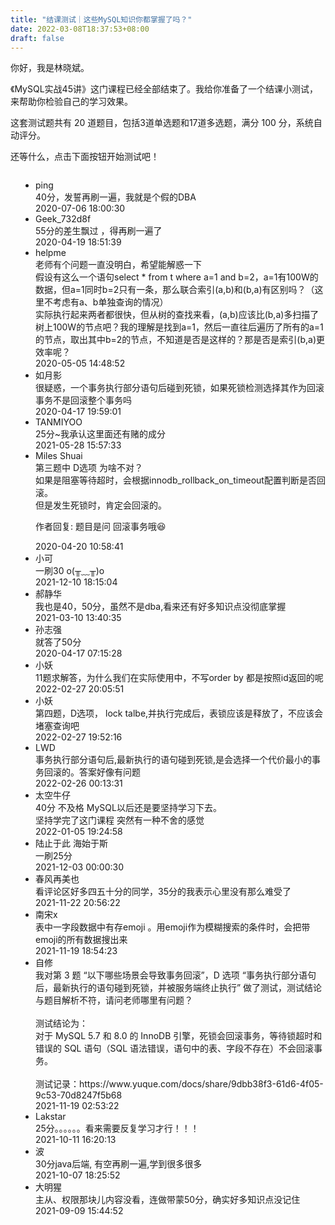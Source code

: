 ```yaml
---
title: "结课测试｜这些MySQL知识你都掌握了吗？"
date: 2022-03-08T18:37:53+08:00
draft: false
---
```

<p>你好，我是林晓斌。</p><p>《MySQL实战45讲》这门课程已经全部结束了。我给你准备了一个结课小测试，来帮助你检验自己的学习效果。</p><p>这套测试题共有 20 道题目，包括3道单选题和17道多选题，满分 100 分，系统自动评分。</p><p>还等什么，点击下面按钮开始测试吧！</p><p><a href="http://time.geekbang.org/quiz/intro?act_id=109&exam_id=232"><img src="https://static001.geekbang.org/resource/image/28/a4/28d1be62669b4f3cc01c36466bf811a4.png?wh=1142*201" alt=""></a></p><!-- [[[read_end]]] -->
<style>
    ul {
      list-style: none;
      display: block;
      list-style-type: disc;
      margin-block-start: 1em;
      margin-block-end: 1em;
      margin-inline-start: 0px;
      margin-inline-end: 0px;
      padding-inline-start: 40px;
    }
    li {
      display: list-item;
      text-align: -webkit-match-parent;
    }
    ._2sjJGcOH_0 {
      list-style-position: inside;
      width: 100%;
      display: -webkit-box;
      display: -ms-flexbox;
      display: flex;
      -webkit-box-orient: horizontal;
      -webkit-box-direction: normal;
      -ms-flex-direction: row;
      flex-direction: row;
      margin-top: 26px;
      border-bottom: 1px solid rgba(233,233,233,0.6);
    }
    ._2sjJGcOH_0 ._3FLYR4bF_0 {
      width: 34px;
      height: 34px;
      -ms-flex-negative: 0;
      flex-shrink: 0;
      border-radius: 50%;
    }
    ._2sjJGcOH_0 ._36ChpWj4_0 {
      margin-left: 0.5rem;
      -webkit-box-flex: 1;
      -ms-flex-positive: 1;
      flex-grow: 1;
      padding-bottom: 20px;
    }
    ._2sjJGcOH_0 ._36ChpWj4_0 ._2zFoi7sd_0 {
      font-size: 16px;
      color: #3d464d;
      font-weight: 500;
      -webkit-font-smoothing: antialiased;
      line-height: 34px;
    }
    ._2sjJGcOH_0 ._36ChpWj4_0 ._2_QraFYR_0 {
      margin-top: 12px;
      color: #505050;
      -webkit-font-smoothing: antialiased;
      font-size: 14px;
      font-weight: 400;
      white-space: normal;
      word-break: break-all;
      line-height: 24px;
    }
    ._2sjJGcOH_0 ._10o3OAxT_0 {
      margin-top: 18px;
      border-radius: 4px;
      background-color: #f6f7fb;
    }
    ._2sjJGcOH_0 ._3klNVc4Z_0 {
      display: -webkit-box;
      display: -ms-flexbox;
      display: flex;
      -webkit-box-orient: horizontal;
      -webkit-box-direction: normal;
      -ms-flex-direction: row;
      flex-direction: row;
      -webkit-box-pack: justify;
      -ms-flex-pack: justify;
      justify-content: space-between;
      -webkit-box-align: center;
      -ms-flex-align: center;
      align-items: center;
      margin-top: 15px;
    }
    ._2sjJGcOH_0 ._10o3OAxT_0 ._3KxQPN3V_0 {
      color: #505050;
      -webkit-font-smoothing: antialiased;
      font-size: 14px;
      font-weight: 400;
      white-space: normal;
      word-break: break-word;
      padding: 20px 20px 20px 24px;
    }
    ._2sjJGcOH_0 ._3klNVc4Z_0 {
      display: -webkit-box;
      display: -ms-flexbox;
      display: flex;
      -webkit-box-orient: horizontal;
      -webkit-box-direction: normal;
      -ms-flex-direction: row;
      flex-direction: row;
      -webkit-box-pack: justify;
      -ms-flex-pack: justify;
      justify-content: space-between;
      -webkit-box-align: center;
      -ms-flex-align: center;
      align-items: center;
      margin-top: 15px;
    }
    ._2sjJGcOH_0 ._3Hkula0k_0 {
      color: #b2b2b2;
      font-size: 14px;
    }
</style><ul><li>

  
<div class="_36ChpWj4_0">
  <div class="_2zFoi7sd_0"><span>ping</span>
  </div>
  <div class="_2_QraFYR_0">40分，发誓再刷一遍，我就是个假的DBA</div>
  <div class="_10o3OAxT_0">
    
  </div>
  <div class="_3klNVc4Z_0">
    <div class="_3Hkula0k_0">2020-07-06 18:00:30</div>
  </div>
</div>
</div>
</li>
<li>

  
<div class="_36ChpWj4_0">
  <div class="_2zFoi7sd_0"><span>Geek_732d8f</span>
  </div>
  <div class="_2_QraFYR_0">55分的差生飘过 ，得再刷一遍了</div>
  <div class="_10o3OAxT_0">
    
  </div>
  <div class="_3klNVc4Z_0">
    <div class="_3Hkula0k_0">2020-04-19 18:51:39</div>
  </div>
</div>
</div>
</li>
<li>

  
<div class="_36ChpWj4_0">
  <div class="_2zFoi7sd_0"><span>helpme</span>
  </div>
  <div class="_2_QraFYR_0">老师有个问题一直没明白，希望能解惑一下<br>假设有这么一个语句select * from t where a=1 and b=2，a=1有100W的数据，但a=1同时b=2只有一条，那么联合索引(a,b)和(b,a)有区别吗？（这里不考虑有a、b单独查询的情况）<br>实际执行起来两者都很快，但从树的查找来看，(a,b)应该比(b,a)多扫描了树上100W的节点吧？我的理解是找到a=1，然后一直往后遍历了所有的a=1的节点，取出其中b=2的节点，不知道是否是这样的？那是否是索引(b,a)更效率呢？<br></div>
  <div class="_10o3OAxT_0">
    
  </div>
  <div class="_3klNVc4Z_0">
    <div class="_3Hkula0k_0">2020-05-05 14:48:52</div>
  </div>
</div>
</div>
</li>
<li>

  
<div class="_36ChpWj4_0">
  <div class="_2zFoi7sd_0"><span>如月影</span>
  </div>
  <div class="_2_QraFYR_0">很疑惑，一个事务执行部分语句后碰到死锁，如果死锁检测选择其作为回滚事务不是回滚整个事务吗</div>
  <div class="_10o3OAxT_0">
    
  </div>
  <div class="_3klNVc4Z_0">
    <div class="_3Hkula0k_0">2020-04-17 19:59:01</div>
  </div>
</div>
</div>
</li>
<li>

  
<div class="_36ChpWj4_0">
  <div class="_2zFoi7sd_0"><span>TANMIYOO</span>
  </div>
  <div class="_2_QraFYR_0">25分~我承认这里面还有赌的成分</div>
  <div class="_10o3OAxT_0">
    
  </div>
  <div class="_3klNVc4Z_0">
    <div class="_3Hkula0k_0">2021-05-28 15:57:33</div>
  </div>
</div>
</div>
</li>
<li>

  
<div class="_36ChpWj4_0">
  <div class="_2zFoi7sd_0"><span>Miles Shuai</span>
  </div>
  <div class="_2_QraFYR_0">第三题中 D选项 为啥不对？<br>如果是阻塞等待超时，会根据innodb_rollback_on_timeout配置判断是否回滚。<br>但是发生死锁时，肯定会回滚的。</div>
  <div class="_10o3OAxT_0">
    <p class="_3KxQPN3V_0">作者回复: 题目是问 回滚事务哦😆</p>
  </div>
  <div class="_3klNVc4Z_0">
    <div class="_3Hkula0k_0">2020-04-20 10:58:41</div>
  </div>
</div>
</div>
</li>
<li>

  
<div class="_36ChpWj4_0">
  <div class="_2zFoi7sd_0"><span>小可</span>
  </div>
  <div class="_2_QraFYR_0">一刷30 o(╥﹏╥)o</div>
  <div class="_10o3OAxT_0">
    
  </div>
  <div class="_3klNVc4Z_0">
    <div class="_3Hkula0k_0">2021-12-10 18:15:04</div>
  </div>
</div>
</div>
</li>
<li>

  
<div class="_36ChpWj4_0">
  <div class="_2zFoi7sd_0"><span>郝静华</span>
  </div>
  <div class="_2_QraFYR_0">我也是40，50分，虽然不是dba,看来还有好多知识点没彻底掌握</div>
  <div class="_10o3OAxT_0">
    
  </div>
  <div class="_3klNVc4Z_0">
    <div class="_3Hkula0k_0">2021-03-10 13:40:35</div>
  </div>
</div>
</div>
</li>
<li>

  
<div class="_36ChpWj4_0">
  <div class="_2zFoi7sd_0"><span>孙志强</span>
  </div>
  <div class="_2_QraFYR_0">就答了50分</div>
  <div class="_10o3OAxT_0">
    
  </div>
  <div class="_3klNVc4Z_0">
    <div class="_3Hkula0k_0">2020-04-17 07:15:28</div>
  </div>
</div>
</div>
</li>
<li>

  
<div class="_36ChpWj4_0">
  <div class="_2zFoi7sd_0"><span>小妖</span>
  </div>
  <div class="_2_QraFYR_0">11题求解答，为什么我们在实际使用中，不写order by 都是按照id返回的呢</div>
  <div class="_10o3OAxT_0">
    
  </div>
  <div class="_3klNVc4Z_0">
    <div class="_3Hkula0k_0">2022-02-27 20:05:51</div>
  </div>
</div>
</div>
</li>
<li>

  
<div class="_36ChpWj4_0">
  <div class="_2zFoi7sd_0"><span>小妖</span>
  </div>
  <div class="_2_QraFYR_0">第四题，D选项， lock talbe,并执行完成后，表锁应该是释放了，不应该会堵塞查询吧</div>
  <div class="_10o3OAxT_0">
    
  </div>
  <div class="_3klNVc4Z_0">
    <div class="_3Hkula0k_0">2022-02-27 19:52:16</div>
  </div>
</div>
</div>
</li>
<li>

  
<div class="_36ChpWj4_0">
  <div class="_2zFoi7sd_0"><span>LWD</span>
  </div>
  <div class="_2_QraFYR_0">事务执行部分语句后,最新执行的语句碰到死锁,是会选择一个代价最小的事务回滚的。答案好像有问题</div>
  <div class="_10o3OAxT_0">
    
  </div>
  <div class="_3klNVc4Z_0">
    <div class="_3Hkula0k_0">2022-02-26 00:13:31</div>
  </div>
</div>
</div>
</li>
<li>

  
<div class="_36ChpWj4_0">
  <div class="_2zFoi7sd_0"><span>太空牛仔</span>
  </div>
  <div class="_2_QraFYR_0">40分 不及格 MySQL以后还是要坚持学习下去。<br>坚持学完了这门课程 突然有一种不舍的感觉</div>
  <div class="_10o3OAxT_0">
    
  </div>
  <div class="_3klNVc4Z_0">
    <div class="_3Hkula0k_0">2022-01-05 19:24:58</div>
  </div>
</div>
</div>
</li>
<li>

  
<div class="_36ChpWj4_0">
  <div class="_2zFoi7sd_0"><span>陆止于此  海始于斯</span>
  </div>
  <div class="_2_QraFYR_0">一刷25分</div>
  <div class="_10o3OAxT_0">
    
  </div>
  <div class="_3klNVc4Z_0">
    <div class="_3Hkula0k_0">2021-12-03 00:00:30</div>
  </div>
</div>
</div>
</li>
<li>

  
<div class="_36ChpWj4_0">
  <div class="_2zFoi7sd_0"><span>春风再美也</span>
  </div>
  <div class="_2_QraFYR_0">看评论区好多四五十分的同学，35分的我表示心里没有那么难受了</div>
  <div class="_10o3OAxT_0">
    
  </div>
  <div class="_3klNVc4Z_0">
    <div class="_3Hkula0k_0">2021-11-22 20:56:22</div>
  </div>
</div>
</div>
</li>
<li>

  
<div class="_36ChpWj4_0">
  <div class="_2zFoi7sd_0"><span>南宋x</span>
  </div>
  <div class="_2_QraFYR_0">表中一字段数据中有存emoji 。用emoji作为模糊搜索的条件时，会把带emoji的所有数据搜出来</div>
  <div class="_10o3OAxT_0">
    
  </div>
  <div class="_3klNVc4Z_0">
    <div class="_3Hkula0k_0">2021-11-19 18:54:23</div>
  </div>
</div>
</div>
</li>
<li>

  
<div class="_36ChpWj4_0">
  <div class="_2zFoi7sd_0"><span>自修</span>
  </div>
  <div class="_2_QraFYR_0">我对第 3 题 “以下哪些场景会导致事务回滚”，D 选项 “事务执行部分语句后，最新执行的语句碰到死锁，并被服务端终止执行” 做了测试，测试结论与题目解析不符，请问老师哪里有问题？<br><br>测试结论为：<br>对于 MySQL 5.7 和 8.0 的 InnoDB 引擎，死锁会回滚事务，等待锁超时和错误的 SQL  语句（SQL 语法错误，语句中的表、字段不存在）不会回滚事务。<br><br>测试记录：https:&#47;&#47;www.yuque.com&#47;docs&#47;share&#47;9dbb38f3-61d6-4f05-9c53-70d8247f5b68</div>
  <div class="_10o3OAxT_0">
    
  </div>
  <div class="_3klNVc4Z_0">
    <div class="_3Hkula0k_0">2021-11-19 02:53:22</div>
  </div>
</div>
</div>
</li>
<li>

  
<div class="_36ChpWj4_0">
  <div class="_2zFoi7sd_0"><span>Lakstar</span>
  </div>
  <div class="_2_QraFYR_0">25分。。。。。。看来需要反复学习才行！！！</div>
  <div class="_10o3OAxT_0">
    
  </div>
  <div class="_3klNVc4Z_0">
    <div class="_3Hkula0k_0">2021-10-11 16:20:13</div>
  </div>
</div>
</div>
</li>
<li>

  
<div class="_36ChpWj4_0">
  <div class="_2zFoi7sd_0"><span>波</span>
  </div>
  <div class="_2_QraFYR_0">30分java后端, 有空再刷一遍,学到很多很多</div>
  <div class="_10o3OAxT_0">
    
  </div>
  <div class="_3klNVc4Z_0">
    <div class="_3Hkula0k_0">2021-10-07 18:25:52</div>
  </div>
</div>
</div>
</li>
<li>

  
<div class="_36ChpWj4_0">
  <div class="_2zFoi7sd_0"><span>大明猩</span>
  </div>
  <div class="_2_QraFYR_0">主从、权限那块儿内容没看，连做带蒙50分，确实好多知识点没记住</div>
  <div class="_10o3OAxT_0">
    
  </div>
  <div class="_3klNVc4Z_0">
    <div class="_3Hkula0k_0">2021-09-09 15:44:52</div>
  </div>
</div>
</div>
</li>
</ul>